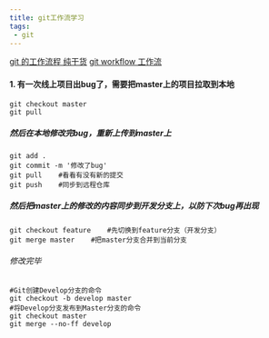 ```yaml
---
title: git工作流学习
tags:
 - git
---
```


[git 的工作流程 纯干货](https://blog.csdn.net/zyw0713/article/details/80083431)
[git workflow 工作流](https://git.ninghao.net/gitflow-workflow.html)
#### 1. 有一次线上项目出bug了，需要把master上的项目拉取到本地
```
git checkout master
git pull
```
##### 然后在本地修改完bug，重新上传到master上
```
git add .
git commit -m '修改了bug'
git pull    #看看有没有新的提交
git push    #同步到远程仓库
```
##### 然后把master上的修改的内容同步到开发分支上，以防下次bug再出现
```
git checkout feature    #先切换到feature分支（开发分支）
git merge master    #把master分支合并到当前分支
```
###### 修改完毕


```
#Git创建Develop分支的命令
git checkout -b develop master
#将Develop分支发布到Master分支的命令
git checkout master
git merge --no-ff develop

```